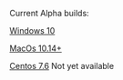 Current Alpha builds:

[Windows 10](https://www.clayman.app/alpha/downloads/)

[MacOs 10.14+](https://www.clayman.app/alpha/downloads/)

[Centos 7.6]() Not yet available
